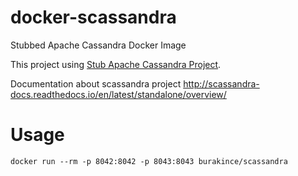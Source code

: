 # docker-scassandra
Stubbed Apache Cassandra Docker Image

This project using [Stub Apache Cassandra Project](https://github.com/scassandra/scassandra-server/).

Documentation about scassandra project http://scassandra-docs.readthedocs.io/en/latest/standalone/overview/

# Usage

```
docker run --rm -p 8042:8042 -p 8043:8043 burakince/scassandra
```
